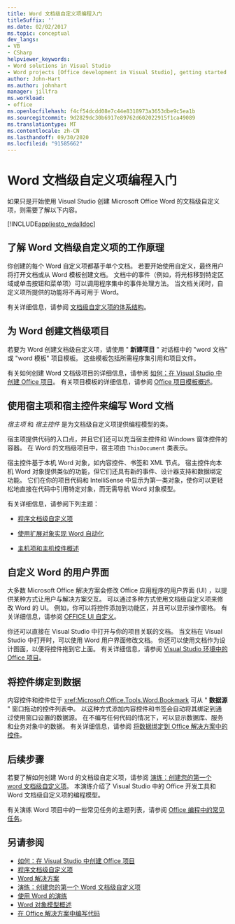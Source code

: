 ```yaml
---
title: Word 文档级自定义项编程入门
titleSuffix: ''
ms.date: 02/02/2017
ms.topic: conceptual
dev_langs:
- VB
- CSharp
helpviewer_keywords:
- Word solutions in Visual Studio
- Word projects [Office development in Visual Studio], getting started
author: John-Hart
ms.author: johnhart
manager: jillfra
ms.workload:
- office
ms.openlocfilehash: f4cf54dcdd08e7c44e8318973a3653dbe9c5ea1b
ms.sourcegitcommit: 9d2829dc30b6917e89762d602022915f1ca49089
ms.translationtype: MT
ms.contentlocale: zh-CN
ms.lasthandoff: 09/30/2020
ms.locfileid: "91585662"
---
```

# <a name="get-started-programming-document-level-customizations-for-word"></a>Word 文档级自定义项编程入门
  如果只是开始使用 Visual Studio 创建 Microsoft Office Word 的文档级自定义项，则需要了解以下内容。

 [!INCLUDE[appliesto_wdalldoc](../vsto/includes/appliesto-wdalldoc-md.md)]

## <a name="understand-how-document-level-customizations-for-word-work"></a>了解 Word 文档级自定义项的工作原理
 你创建的每个 Word 自定义项都基于单个文档。 若要开始使用自定义，最终用户将打开文档或从 Word 模板创建文档。 文档中的事件（例如，将光标移到特定区域或单击按钮和菜单项）可以调用程序集中的事件处理方法。 当文档关闭时，自定义项所提供的功能将不再可用于 Word。

 有关详细信息，请参阅 [文档级自定义项的体系结构](../vsto/architecture-of-document-level-customizations.md)。

## <a name="create-document-level-projects-for-word"></a>为 Word 创建文档级项目
 若要为 Word 创建文档级自定义项，请使用 " **新建项目** " 对话框中的 "word 文档" 或 "word 模板" 项目模板。 这些模板包括所需程序集引用和项目文件。

 有关如何创建 Word 文档级项目的详细信息，请参阅 [如何：在 Visual Studio 中创建 Office 项目](../vsto/how-to-create-office-projects-in-visual-studio.md)。 有关项目模板的详细信息，请参阅 [Office 项目模板概述](../vsto/office-project-templates-overview.md)。

## <a name="program-word-documents-by-using-host-items-host-controls"></a>使用宿主项和宿主控件来编写 Word 文档
 *宿主项* 和 *宿主控件* 是为文档级自定义项提供编程模型的类。

 宿主项提供代码的入口点，并且它们还可以充当宿主控件和 Windows 窗体控件的容器。 在 Word 的文档级项目中，宿主项由 `ThisDocument` 类表示。

 宿主控件基于本机 Word 对象，如内容控件、书签和 XML 节点。 宿主控件向本机 Word 对象提供类似的功能，但它们还具有新的事件、设计器支持和数据绑定功能。 它们在你的项目代码和 IntelliSense 中显示为第一类对象，使你可以更轻松地直接在代码中引用特定对象，而无需导航 Word 对象模型。

 有关详细信息，请参阅下列主题：

- [程序文档级自定义项](../vsto/programming-document-level-customizations.md)

- [使用扩展对象实现 Word 自动化](../vsto/automating-word-by-using-extended-objects.md)

- [主机项和主机控件概述](../vsto/host-items-and-host-controls-overview.md)

## <a name="customize-the-user-interface-of-word"></a>自定义 Word 的用户界面
 大多数 Microsoft Office 解决方案会修改 Office 应用程序的用户界面 (UI) ，以提供某种方式让用户与解决方案交互。 可以通过多种方式使用文档级自定义项来修改 Word 的 UI。 例如，你可以将控件添加到功能区，并且可以显示操作窗格。 有关详细信息，请参阅 [OFFICE UI 自定义](../vsto/office-ui-customization.md)。

 你还可以直接在 Visual Studio 中打开与你的项目关联的文档。 当文档在 Visual Studio 中打开时，可以使用 Word 用户界面修改文档。 你还可以使用文档作为设计图面，以便将控件拖到它上面。 有关详细信息，请参阅 [Visual Studio 环境中的 Office 项目](../vsto/office-projects-in-the-visual-studio-environment.md)。

## <a name="bind-controls-to-data"></a>将控件绑定到数据
 内容控件和控件位于 <xref:Microsoft.Office.Tools.Word.Bookmark> 可从 " **数据源** " 窗口拖动的控件列表中。 以这种方式添加内容控件和书签会自动将其绑定到通过使用窗口设置的数据源。 在不编写任何代码的情况下，可以显示数据库、服务和业务对象中的数据。 有关详细信息，请参阅 [将数据绑定到 Office 解决方案中的控件](../vsto/binding-data-to-controls-in-office-solutions.md)。

## <a name="next-steps"></a>后续步骤
 若要了解如何创建 Word 的文档级自定义项，请参阅 [演练：创建您的第一个 word 文档级自定义项](../vsto/walkthrough-creating-your-first-document-level-customization-for-word.md)。 本演练介绍了 Visual Studio 中的 Office 开发工具和 Word 文档级自定义项的编程模型。

 有关演练 Word 项目中的一些常见任务的主题列表，请参阅 [Office 编程中的常见任务](../vsto/common-tasks-in-office-programming.md)。

## <a name="see-also"></a>另请参阅
- [如何：在 Visual Studio 中创建 Office 项目](../vsto/how-to-create-office-projects-in-visual-studio.md)
- [程序文档级自定义项](../vsto/programming-document-level-customizations.md)
- [Word 解决方案](../vsto/word-solutions.md)
- [演练：创建您的第一个 Word 文档级自定义项](../vsto/walkthrough-creating-your-first-document-level-customization-for-word.md)
- [使用 Word 的演练](../vsto/walkthroughs-using-word.md)
- [Word 对象模型概述](../vsto/word-object-model-overview.md)
- [在 Office 解决方案中编写代码](../vsto/writing-code-in-office-solutions.md)
